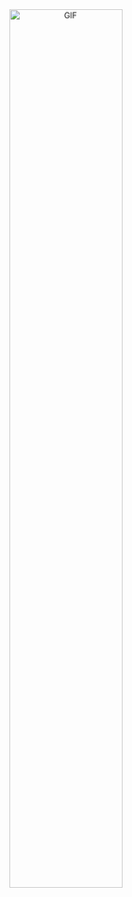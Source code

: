 <div align="center">
    <img height="auto" width="63%" alt="GIF" src="https://media.giphy.com/media/3oz8xETviCTLc93cDC/giphy.gif"/>
</div>

<br />
